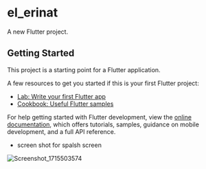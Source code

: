 # el_erinat

A new Flutter project.

## Getting Started

This project is a starting point for a Flutter application.

A few resources to get you started if this is your first Flutter project:

- [Lab: Write your first Flutter app](https://docs.flutter.dev/get-started/codelab)
- [Cookbook: Useful Flutter samples](https://docs.flutter.dev/cookbook)

For help getting started with Flutter development, view the
[online documentation](https://docs.flutter.dev/), which offers tutorials,
samples, guidance on mobile development, and a full API reference.

- screen shot for spalsh screen 

![Screenshot_1715503574](https://github.com/abdelhamedEzzat/el_erinat_project/assets/133365686/c696b682-2361-4c83-b139-42ae9a51c44b)

